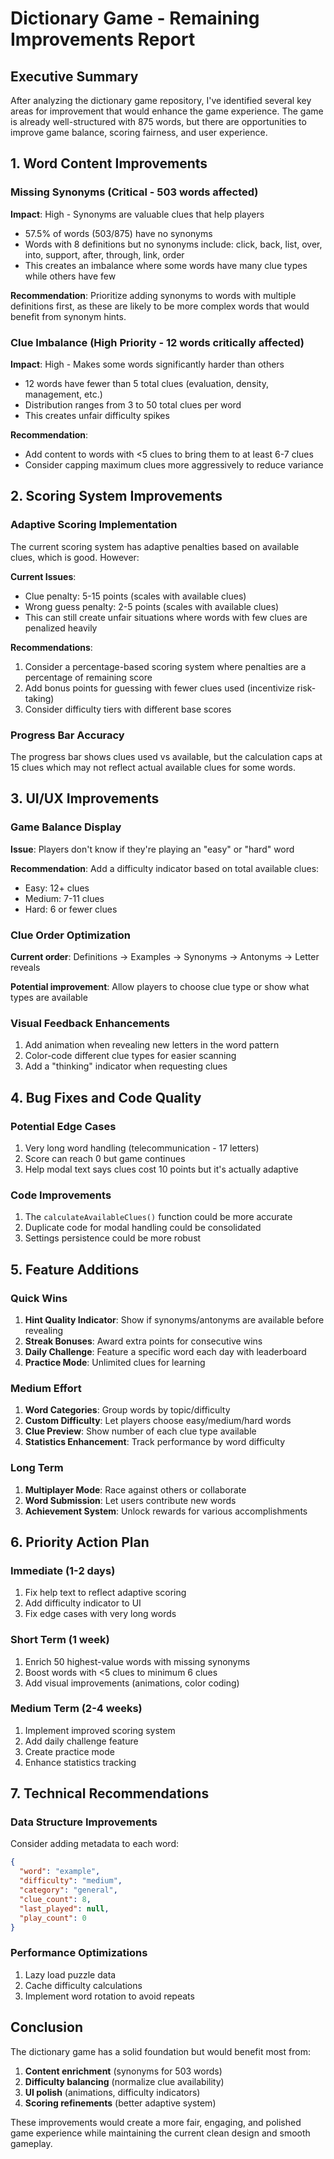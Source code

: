 # Dictionary Game - Remaining Improvements Report

## Executive Summary
After analyzing the dictionary game repository, I've identified several key areas for improvement that would enhance the game experience. The game is already well-structured with 875 words, but there are opportunities to improve game balance, scoring fairness, and user experience.

## 1. Word Content Improvements

### Missing Synonyms (Critical - 503 words affected)
**Impact**: High - Synonyms are valuable clues that help players
- 57.5% of words (503/875) have no synonyms
- Words with 8 definitions but no synonyms include: click, back, list, over, into, support, after, through, link, order
- This creates an imbalance where some words have many clue types while others have few

**Recommendation**: Prioritize adding synonyms to words with multiple definitions first, as these are likely to be more complex words that would benefit from synonym hints.

### Clue Imbalance (High Priority - 12 words critically affected)
**Impact**: High - Makes some words significantly harder than others
- 12 words have fewer than 5 total clues (evaluation, density, management, etc.)
- Distribution ranges from 3 to 50 total clues per word
- This creates unfair difficulty spikes

**Recommendation**: 
- Add content to words with <5 clues to bring them to at least 6-7 clues
- Consider capping maximum clues more aggressively to reduce variance

## 2. Scoring System Improvements

### Adaptive Scoring Implementation
The current scoring system has adaptive penalties based on available clues, which is good. However:

**Current Issues**:
- Clue penalty: 5-15 points (scales with available clues)
- Wrong guess penalty: 2-5 points (scales with available clues)
- This can still create unfair situations where words with few clues are penalized heavily

**Recommendations**:
1. Consider a percentage-based scoring system where penalties are a percentage of remaining score
2. Add bonus points for guessing with fewer clues used (incentivize risk-taking)
3. Consider difficulty tiers with different base scores

### Progress Bar Accuracy
The progress bar shows clues used vs available, but the calculation caps at 15 clues which may not reflect actual available clues for some words.

## 3. UI/UX Improvements

### Game Balance Display
**Issue**: Players don't know if they're playing an "easy" or "hard" word

**Recommendation**: Add a difficulty indicator based on total available clues:
- Easy: 12+ clues
- Medium: 7-11 clues  
- Hard: 6 or fewer clues

### Clue Order Optimization
**Current order**: Definitions → Examples → Synonyms → Antonyms → Letter reveals

**Potential improvement**: Allow players to choose clue type or show what types are available

### Visual Feedback Enhancements
1. Add animation when revealing new letters in the word pattern
2. Color-code different clue types for easier scanning
3. Add a "thinking" indicator when requesting clues

## 4. Bug Fixes and Code Quality

### Potential Edge Cases
1. Very long word handling (telecommunication - 17 letters)
2. Score can reach 0 but game continues
3. Help modal text says clues cost 10 points but it's actually adaptive

### Code Improvements
1. The `calculateAvailableClues()` function could be more accurate
2. Duplicate code for modal handling could be consolidated
3. Settings persistence could be more robust

## 5. Feature Additions

### Quick Wins
1. **Hint Quality Indicator**: Show if synonyms/antonyms are available before revealing
2. **Streak Bonuses**: Award extra points for consecutive wins
3. **Daily Challenge**: Feature a specific word each day with leaderboard
4. **Practice Mode**: Unlimited clues for learning

### Medium Effort
1. **Word Categories**: Group words by topic/difficulty
2. **Custom Difficulty**: Let players choose easy/medium/hard words
3. **Clue Preview**: Show number of each clue type available
4. **Statistics Enhancement**: Track performance by word difficulty

### Long Term
1. **Multiplayer Mode**: Race against others or collaborate
2. **Word Submission**: Let users contribute new words
3. **Achievement System**: Unlock rewards for various accomplishments

## 6. Priority Action Plan

### Immediate (1-2 days)
1. Fix help text to reflect adaptive scoring
2. Add difficulty indicator to UI
3. Fix edge cases with very long words

### Short Term (1 week)
1. Enrich 50 highest-value words with missing synonyms
2. Boost words with <5 clues to minimum 6 clues
3. Add visual improvements (animations, color coding)

### Medium Term (2-4 weeks)
1. Implement improved scoring system
2. Add daily challenge feature
3. Create practice mode
4. Enhance statistics tracking

## 7. Technical Recommendations

### Data Structure Improvements
Consider adding metadata to each word:
```json
{
  "word": "example",
  "difficulty": "medium",
  "category": "general",
  "clue_count": 8,
  "last_played": null,
  "play_count": 0
}
```

### Performance Optimizations
1. Lazy load puzzle data
2. Cache difficulty calculations
3. Implement word rotation to avoid repeats

## Conclusion

The dictionary game has a solid foundation but would benefit most from:
1. **Content enrichment** (synonyms for 503 words)
2. **Difficulty balancing** (normalize clue availability)
3. **UI polish** (animations, difficulty indicators)
4. **Scoring refinements** (better adaptive system)

These improvements would create a more fair, engaging, and polished game experience while maintaining the current clean design and smooth gameplay.